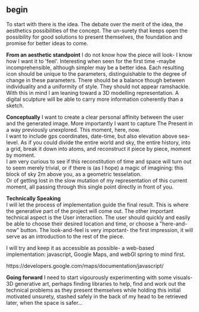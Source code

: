 <h2>begin</h2>
<p>To start with there is the idea.
The debate over the merit of the idea, the aesthetics possibilities of the concept. 
The un-surety that keeps open the possibility for good solutions to present themselves, the foundation and promise for better ideas to come.
</p>
<p>
<strong>From an aesthetic standpoint</strong>
I do not know how the piece will look- I know how I want it to 'feel'.  Interesting when seen for the first time -maybe incomprehensible, although simpler may be a better idea. Each resulting icon should be unique to the parameters, distinguishable to the degree of change in these parameters. There should be a balance though between individuality and a uniformity of style. They should not appear ramshackle.  <br>
With this in mind I am leaning toward a 3D modelling representation. A digital sculpture will be able to carry more information coherently than a sketch.
</p>
<p>
<strong>Conceptually</strong>
I want to create a clear personal affinity between the user and the generated image. More importantly I want to capture The Present in a way previously unexplored. This moment, here, now. 
<br> I want to include gps coordinates, date-time, but also elevation above sea-level. As if you could divide the entire world and sky, the entire history, into a grid, break it down into atoms, and reconstruct it piece by piece, moment by moment.
<br>
I am very curious to see if this reconstitution of time and space will turn out to seem merely trivial, or if there is (as I hope) a magic of imagining: this block of sky 2m above you, as a geometric tesselation.
<br>
Or of getting lost in the slow mutation of my representation of this current moment, all passing through this single point directly in front of you.
</p>

<p>
<strong>Technically Speaking</strong>
<br>  I will let the process of implementation guide the final result. This is where the generative part of the project will come out. The other important technical aspect is the User interaction. The user should quickly and easily be able to choose their desired location and time, or choose a "here-and-now" button. 
The look-and-feel is very important- the first impression, it will serve as an introduction to the rest of the piece.
<p>I will try and keep it as accessible as possible- a web-based implementation: javascript, Google Maps, and webGl spring to mind first.
</p>
https://developers.google.com/maps/documentation/javascript/

<p>
<strong>Going forward</strong>
I need to start vigourously experimenting with some visuals- 3D generative art, perhaps finding libraries to help, find and work out the technical problems as they present themselves while holding this initial motivated unsurety, stashed safely in the back of my head to be retrieved later, when the space is safer... 
</p>
